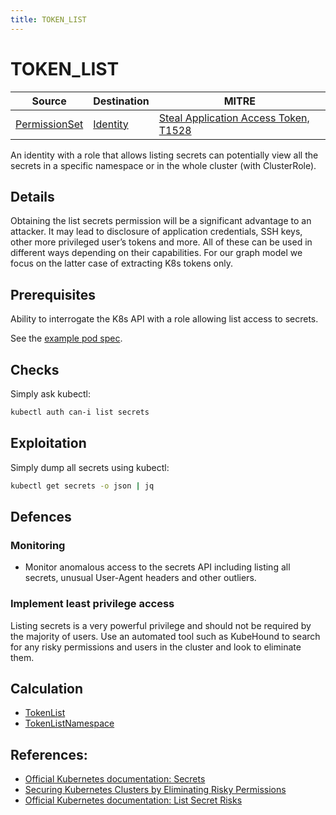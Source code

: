 ```yaml
---
title: TOKEN_LIST
---
```


<!--
id: TOKEN_LIST
name: "Access service account token secrets"
mitreAttackTechnique: T1528 - Steal Application Access Token
mitreAttackTactic: TA0006 - Credential Access
-->

# TOKEN_LIST

| Source                                    | Destination                           | MITRE                            |
| ----------------------------------------- | ------------------------------------- |----------------------------------|
| [PermissionSet](../entities/permissionset.md) | [Identity](../entities/identity.md) | [Steal Application Access Token, T1528](https://attack.mitre.org/techniques/T1528/) |

An identity with a role that allows listing secrets can potentially view all the secrets in a specific namespace or in the whole cluster (with ClusterRole).

## Details

Obtaining the list secrets permission will be a significant advantage to an attacker. It may lead to disclosure of application credentials, SSH keys, other more privileged user’s tokens and more.  All of these can be used in different ways depending on their capabilities. For our graph model we focus on the latter case of extracting K8s tokens only.

## Prerequisites

Ability to interrogate the K8s API with a role allowing list access to secrets.

See the [example pod spec](https://github.com/DataDog/KubeHound/tree/main/test/setup/test-cluster/attacks/TOKEN_LIST.yaml).

## Checks

Simply ask kubectl:

```bash
kubectl auth can-i list secrets
```

## Exploitation

Simply dump all secrets using kubectl:

```bash
kubectl get secrets -o json | jq
``` 

## Defences

### Monitoring

+ Monitor anomalous access to the secrets API including listing all secrets, unusual User-Agent headers and other outliers.

### Implement least privilege access

Listing secrets is a very powerful privilege and should not be required by the majority of users. Use an automated tool such as KubeHound to search for any risky permissions and users in the cluster and look to eliminate them.

## Calculation

+ [TokenList](https://github.com/DataDog/KubeHound/tree/main/pkg/kubehound/graph/edge/token_list.go)
+ [TokenListNamespace](https://github.com/DataDog/KubeHound/tree/main/pkg/kubehound/graph/edge/token_list_namespace.go)

## References:

+ [Official Kubernetes documentation: Secrets](https://kubernetes.io/docs/concepts/configuration/secret/#working-with-secrets)
+ [Securing Kubernetes Clusters by Eliminating Risky Permissions](https://www.cyberark.com/resources/threat-research-blog/securing-kubernetes-clusters-by-eliminating-risky-permissions)
+ [Official Kubernetes documentation: List Secret Risks](https://kubernetes.io/docs/concepts/security/rbac-good-practices/#listing-secrets)